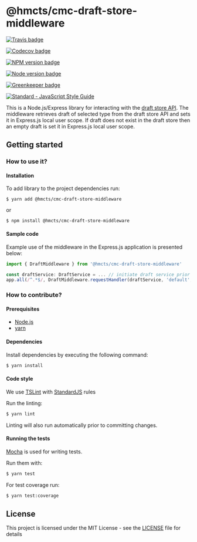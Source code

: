 # @hmcts/cmc-draft-store-middleware

[![Travis badge](https://api.travis-ci.org/hmcts/cmc-draft-store-middleware.svg?branch=master)](https://travis-ci.org/hmcts/cmc-draft-store-middleware)

[![Codecov badge](https://codecov.io/gh/hmcts/cmc-draft-store-middleware/graphs/badge.svg)](https://codecov.io/github/hmcts/cmc-draft-store-middleware)

[![NPM version badge](https://img.shields.io/npm/v/@hmcts/cmc-draft-store-middleware.svg)](https://www.npmjs.com/@hmcts/cmc-draft-store-middleware)

[![Node version badge](https://img.shields.io/node/v/@hmcts/cmc-draft-store-middleware.svg)](https://www.npmjs.com/@hmcts/cmc-draft-store-middleware)

[![Greenkeeper badge](https://badges.greenkeeper.io/hmcts/cmc-draft-store-middleware.svg)](https://greenkeeper.io/)

[![Standard - JavaScript Style Guide](https://img.shields.io/badge/code%20style-standard-brightgreen.svg)](http://standardjs.com/)

This is a Node.js/Express library for interacting with the [draft store API](https://github.com/hmcts/draft-store).
The middleware retrieves draft of selected type from the draft store API and sets it in Express.js local user scope.
If draft does not exist in the draft store then an empty draft is set it in Express.js local user scope.

## Getting started

### How to use it?

#### Installation

To add library to the project dependencies run:

```
$ yarn add @hmcts/cmc-draft-store-middleware
```

or

```
$ npm install @hmcts/cmc-draft-store-middleware
```

#### Sample code

Example use of the middleware in the Express.js application is presented below:

```typescript
import { DraftMiddleware } from '@hmcts/cmc-draft-store-middleware'

const draftService: DraftService = ... // initiate draft service prior using middleware
app.all(/^.*$/, DraftMiddleware.requestHandler(draftService, 'default', (value: any): any => value))
```

### How to contribute?

#### Prerequisites

* [Node.js](https://nodejs.org/)
* [yarn](https://yarnpkg.com/)

#### Dependencies

Install dependencies by executing the following command:

 ```bash
$ yarn install
 ```

#### Code style

We use [TSLint](https://palantir.github.io/tslint/) with [StandardJS](http://standardjs.com/index.html) rules 

Run the linting:

```bash
$ yarn lint
```

Linting will also run automatically prior to committing changes.

#### Running the tests

[Mocha](https://mochajs.org) is used for writing tests.

Run them with:

```bash
$ yarn test
```

For test coverage run:

```bash
$ yarn test:coverage
```

## License

This project is licensed under the MIT License - see the [LICENSE](LICENSE.md) file for details

